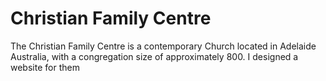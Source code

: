# Christian Family Centre

The Christian Family Centre is a contemporary Church located in Adelaide Australia, with a congregation size of approximately 800. I designed a website for them
